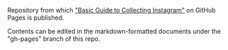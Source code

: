 Repository from which ["Basic Guide to Collecting Instagram"](https://yvonneng.github.io/instagram-collecting) on GitHub Pages is published.

Contents can be edited in the markdown-formatted documents under the "gh-pages" branch of this repo.
